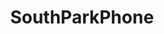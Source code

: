 ---
title: SouthParkPhone
crosslinks:
- AndroidGaming
- southpark
- REEEEEEEEEE
- BrasilOnReddit
- TheSilphRoad
---
